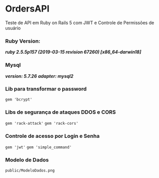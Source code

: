 # OrdersAPI
Teste de API em Ruby on Rails 5 com JWT e Controle de Permissões de usuário

### Ruby Version: 
***ruby 2.5.5p157 (2019-03-15 revision 67260) [x86_64-darwin18]***

### Mysql
***version: 5.7.26***
***adapter: mysql2***

### Lib para transformar o password
`gem 'bcrypt'`

### Libs de segurança de ataques DDOS e CORS
`gem 'rack-attack'`
`gem 'rack-cors'`

### Controle de acesso por Login e Senha
`gem 'jwt'`
`gem 'simple_command'`

### Modelo de Dados
`public/ModeloDados.png`
